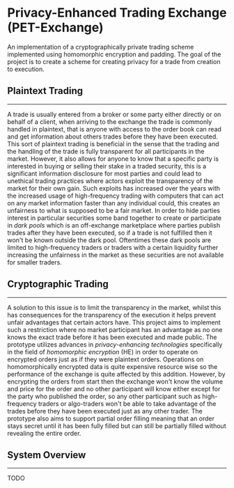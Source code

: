 # **Privacy-Enhanced Trading Exchange (PET-Exchange)**

An implementation of a cryptographically private trading scheme implemented using homomorphic encryption and padding. The goal of the project is to create a scheme for creating privacy for a trade from creation to execution.

## **Plaintext Trading**

---

A trade is usually entered from a broker or some party either directly or on behalf of a client, when arriving to the exchange the trade is commonly handled in plaintext, that is anyone with access to the order book can read and get information about others trades before they have been executed. This sort of plaintext trading is beneficial in the sense that the trading and the handling of the trade is fully transparent for all participants in the market. However, it also allows for anyone to know that a specific party is interested in buying or selling their stake in a traded security, this is a significant information disclosure for most parties and could lead to unethical trading practices where actors exploit the transparency of the market for their own gain. Such exploits has increased over the years with the increased usage of high-frequency trading with computers that can act on any market information faster than any individual could, this creates an unfairness to what is supposed to be a fair market. In order to hide parties interest in particular securities some band together to create or participate in _dark pools_ which is an off-exchange marketplace where parties publish trades after they have been executed, so if a trade is not fulfilled then it won't be known outside the dark pool. Oftentimes these dark pools are limited to high-frequency traders or traders with a certain liquidity further increasing the unfairness in the market as these securities are not available for smaller traders.

## **Cryptographic Trading**

---

A solution to this issue is to limit the transparency in the market, whilst this has consequences for the transparency of the execution it helps prevent unfair advantages that certain actors have. This project aims to implement such a restriction where no market participant has an advantage as no one knows the exact trade before it has been executed and made public. The prototype utilizes advances in _privacy-enhancing technologies_ specifically in the field of _homomorphic encryption_ (HE) in order to operate on encrypted orders just as if they were plaintext orders. Operations on homomorphically encrypted data is quite expensive resource wise so the performance of the exchange is quite affected by this addition. However, by encrypting the orders from start then the exchange won't know the volume and price for the order and no other participant will know either except for the party who published the order, so any other participant such as high-frequency traders or algo-traders won't be able to take advantage of the trades before they have been executed just as any other trader. The prototype also aims to support partial order filling meaning that an order stays secret until it has been fully filled but can still be partially filled without revealing the entire order.

## **System Overview**

---

TODO
